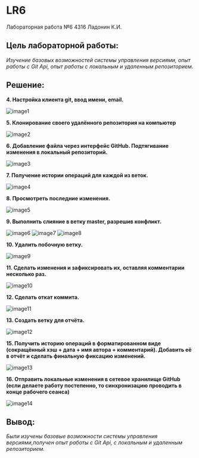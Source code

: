 # LR6
Лабораторная работа №6
4316 Ладонин К.И.

## **Цель лабораторной работы:**
*Изучение базовых возможностей системы управления версиями, опыт работы с Git Api, опыт работы с локальным и удаленным репозиторием.*

## **Решение:**

**4. Настройка клиента git, ввод имени, email.**

![image1](https://github.com/k1ego/LR6/blob/branch-for-report/images/%D0%A0%D0%B8%D1%81%D1%83%D0%BD%D0%BE%D0%BA2.png?raw=true)

**5. Клонирование своего удалённого репозитория на компьютер**

![image2](https://github.com/k1ego/LR6/blob/branch-for-report/images/%D0%A0%D0%B8%D1%81%D1%83%D0%BD%D0%BE%D0%BA3.png?raw=true)

**6. Добавление файла через интерфейс GitHub. Подтягивание изменения в локальный репозиторий.**

![image3](https://github.com/k1ego/LR6/blob/branch-for-report/images/%D0%A0%D0%B8%D1%81%D1%83%D0%BD%D0%BE%D0%BA5.png?raw=true)

**7. Получение истории операций для каждой из веток.**

![image4](https://github.com/k1ego/LR6/blob/branch-for-report/images/%D0%A0%D0%B8%D1%81%D1%83%D0%BD%D0%BE%D0%BA6.png?raw=true)

**8. Просмотреть последние изменения.**

![image5](https://github.com/k1ego/LR6/blob/branch-for-report/images/%D0%A0%D0%B8%D1%81%D1%83%D0%BD%D0%BE%D0%BA7.png?raw=true)

**9. Выполнить слияние в ветку master, разрешив конфликт.**

![image6](https://github.com/k1ego/LR6/blob/branch-for-report/images/%D0%A0%D0%B8%D1%81%D1%83%D0%BD%D0%BE%D0%BA8.png?raw=true)
![image7](https://github.com/k1ego/LR6/blob/branch-for-report/images/%D0%A0%D0%B8%D1%81%D1%83%D0%BD%D0%BE%D0%BA9.png?raw=true)
![image8](https://github.com/k1ego/LR6/blob/branch-for-report/images/%D0%A0%D0%B8%D1%81%D1%83%D0%BD%D0%BE%D0%BA10.png?raw=true)

**10. Удалить побочную ветку.**

![image9](https://github.com/k1ego/LR6/blob/branch-for-report/images/%D0%A0%D0%B8%D1%81%D1%83%D0%BD%D0%BE%D0%BA11.png?raw=true)

**11. Сделать изменения и зафиксировать их, оставляя комментарии несколько раз.**

![image10](https://github.com/k1ego/LR6/blob/branch-for-report/images/%D0%A0%D0%B8%D1%81%D1%83%D0%BD%D0%BE%D0%BA12.png?raw=true)

**12. Сделать откат коммита.**

![image11](https://github.com/k1ego/LR6/blob/branch-for-report/images/%D0%A0%D0%B8%D1%81%D1%83%D0%BD%D0%BE%D0%BA13.png?raw=true)

**13. Создать ветку для отчёта.**

![image12](https://github.com/k1ego/LR6/blob/branch-for-report/images/%D0%A0%D0%B8%D1%81%D1%83%D0%BD%D0%BE%D0%BA14.png?raw=true)

**15. Получить историю операций в форматированном виде (сокращённый
хэш + дата + имя автора + комментарий). Добавить её в отчёт и сделать
финальную фиксацию изменений.**

![image13](https://github.com/k1ego/LR6/blob/branch-for-report/images/%D0%A0%D0%B8%D1%81%D1%83%D0%BD%D0%BE%D0%BA15.png?raw=true)

**16. Отправить локальные изменения в сетевое хранилище GitHub (если
делаете работу постепенно, то синхронизацию проводить в конце рабочего
сеанса)** 

![image14](https://github.com/k1ego/LR6/blob/branch-for-report/images/%D0%A0%D0%B8%D1%81%D1%83%D0%BD%D0%BE%D0%BA16.png?raw=true)

## **Вывод:**
*Были изучены базовые возможности системы управления версиями,получен опыт работы с Git Api, с локальным и удаленным репозиторием.*
